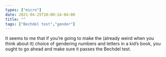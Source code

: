 ```yaml
---
types: ["micro"]
date: 2021-04-25T10:00:14-04:00
title: ""
tags: ["Bechdel test","gender"]
---
```

It seems to me that if you’re going to make the (already weird when you think about it) choice of gendering numbers and letters in a kid’s book, you ought to go ahead and make sure it passes the Bechdel test.
